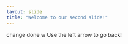 ```yaml
---
layout: slide
title: "Welcome to our second slide!"
---
```

change done w
Use the left arrow to go back!
